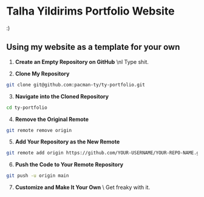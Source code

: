 # Talha Yildirims Portfolio Website
\:\)

## Using my website as a template for your own 

1. **Create an Empty Repository on GitHub** \nl
Type shit.

2. **Clone My Repository**  
```bash 
git clone git@github.com:pacman-ty/ty-portfolio.git
```

3. **Navigate into the Cloned Repository**
```bash 
cd ty-portfolio
```

4. **Remove the Original Remote**
```bash
git remote remove origin
```

5. **Add Your Repository as the New Remote**
```bash
git remote add origin https://github.com/YOUR-USERNAME/YOUR-REPO-NAME.git
```

6. **Push the Code to Your Remote Repository**
```bash
git push -u origin main
```

7. **Customize and Make It Your Own** \\
Get freaky with it.

